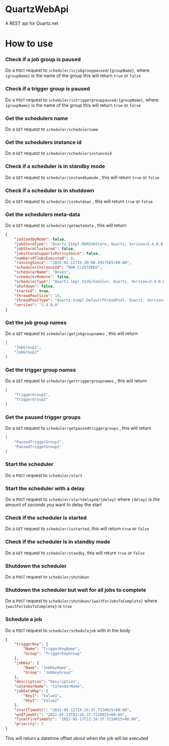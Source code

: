 # QuartzWebApi
A REST api for Quartz.net

How to use
==========

### Check if a job group is paused

Do a `POST` request to `scheduler/isjobgrouppaused/{groupName}`, where `{groupName}` is the name of the group this will return `true` or `false`

### Check if a trigger group is paused

Do a `POST` request to `scheduler/istriggergrouppaused/{groupName}`, where `{groupName}` is the name of the group this will return `true` or `false`

### Get the schedulers name

Do a `GET` request to `scheduler/schedulername`

### Get the schedulers instance id

Do a `GET` request to `scheduler/schedulerinstanceid`

### Check if a scheduler is in standby mode

Do a `GET` request to `scheduler/instandbymode` , this will return `true` or `false`

### Check if a scheduler is in shutdown

Do a `GET` request to `scheduler/isshutdown` , this will return `true` or `false`

### Get the schedulers meta-data

Do a `GET` request to `scheduler/getmetadata` , this will return

```json
{
	"inStandbyMode": false,
	"jobStoreType": "Quartz.Simpl.RAMJobStore, Quartz, Version=3.4.0.0, Culture=neutral, PublicKeyToken=f6b8c98a402cc8a4",
	"jobStoreClustered": false,
	"jobsStoreSupportsPersistence": false,
	"numbersOfJobsExecuted": 0,
	"runningSince": "2022-05-11T16:30:06.5957565+00:00",
	"schedulerInstanceId": "NON_CLUSTERED",
	"schedulerName": "Boven",
	"schedulerRemote": false,
	"schedulerType": "Quartz.Impl.StdScheduler, Quartz, Version=3.4.0.0, Culture=neutral, PublicKeyToken=f6b8c98a402cc8a4",
	"shutdown": false,
	"started": true,
	"threadPoolSize": 10,
	"threadPoolType": "Quartz.Simpl.DefaultThreadPool, Quartz, Version=3.4.0.0, Culture=neutral, PublicKeyToken=f6b8c98a402cc8a4",
	"version": "3.4.0.0"
}
```

### Get the job group names

Do a `GET` request to `scheduler/getjobgroupnames` , this will return

```json
[
    "JobGroup1",
    "JobGroup2"
]
```

### Get the trigger group names

Do a `GET` request to `scheduler/gettriggergroupnames` , this will return

```json
[
    "TriggerGroup1",
    "TriggerGroup2"
]
```

### Get the paused trigger groups

Do a `GET` request to `scheduler/getpausedtriggergroups` , this will return

```json
[
    "PausedTriggerGroup1",
    "PausedTriggerGroup2"
]
```

### Start the scheduler

Do a `POST` request to `scheduler/start`

### Start the scheduler with a delay

Do a `POST` request to `scheduler/startdelayed/{delay}` where `{delay}` is the amount of *seconds* you want to delay the start

### Check if the scheduler is started

Do a `GET` request to `scheduler/isstarted`, this will return `true` or `false`

### Check if the scheduler is in standby mode

Do a `GET` request to `scheduler/standby`, this will return `true` or `false`

### Shutdown the scheduler

Do a `POST` request to `scheduler/shutdown`

### Shutdown the scheduler but wait for all jobs to complete

Do a `POST` request to `scheduler/shutdown/{waitForJobsToComplete}` where `{waitForJobsToComplete}` is `true`

### Schedule a job

Do a `POST` request to `scheduler/schedulejob` with in the body

```json
{
    "triggerKey": {
        "Name": "TriggerKeyName",
        "Group": "TriggerKeyGroup"
    },
    "jobKey": {
        "Name": "JobKeyName",
        "Group": "JobKeyGroup"
    },
    "description": "Description",
    "calendarName": "CalendarName",
    "jobDataMap": {
        "Key1": "Value1",
        "Key2": "Value2"
    },
    "startTimeUtc": "2022-05-12T16:16:37.7210025+00:00",
    "endTimeUtc": "2022-05-13T02:16:37.7210025+00:00",
    "finalFireTimeUtc": "2022-05-13T22:16:37.7210025+00:00",
    "priority": 5
}
```

This will return a datetime offset about when the job will be executed

